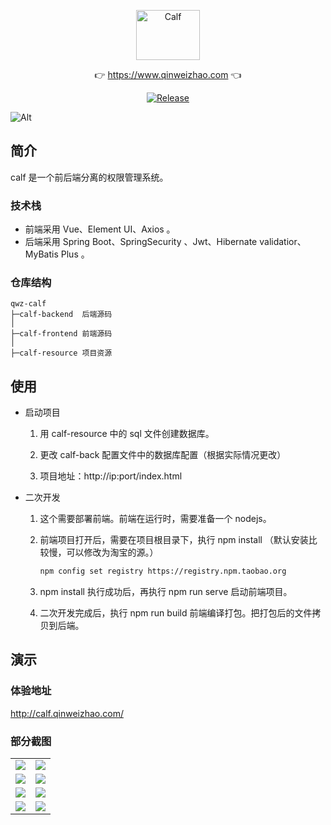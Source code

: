 <p align="center">
  <a class="logo" href="https://github.com/qinweizhao/qwz-calf">
    <img src="https://cdn.jsdelivr.net/gh/qinweizhao/qwz-calf@master/logo.png" height="80" width="45%" alt="Calf">
  </a>
</p>

<p align="center">
👉 <a href="https://www.qinweizhao.com">https://www.qinweizhao.com</a> 👈
</p>

<p align="center">
  <a href="https://github.com/qinweizhao/qwz-calf" target="_blank">
    <img src="https://img.shields.io/badge/Release-1.0.0-green" alt="Release"/>
  </a>
</p>


![Alt](https://repobeats.axiom.co/api/embed/eb3662176aaf698084ee4be0d84f33895612eac1.svg "Analytics image")

## 简介

calf 是一个前后端分离的权限管理系统。

### 技术栈

- 前端采用 Vue、Element UI、Axios 。
- 后端采用 Spring Boot、SpringSecurity 、Jwt、Hibernate validatior、MyBatis Plus 。

### 仓库结构

```
qwz-calf
├─calf-backend  后端源码
│
├─calf-frontend 前端源码
│ 
├─calf-resource 项目资源
```

## 使用

- 启动项目

    1. 用 calf-resource 中的 sql 文件创建数据库。

    2. 更改 calf-back 配置文件中的数据库配置（根据实际情况更改）

    3. 项目地址：http://ip:port/index.html
    
- 二次开发
    1. 这个需要部署前端。前端在运行时，需要准备一个 nodejs。
    
    2. 前端项目打开后，需要在项目根目录下，执行 npm install （默认安装比较慢，可以修改为淘宝的源。）
    
       ```sh
       npm config set registry https://registry.npm.taobao.org
       ```
    
    3. npm install 执行成功后，再执行 npm run serve 启动前端项目。
    
    4. 二次开发完成后，执行 npm run build 前端编译打包。把打包后的文件拷贝到后端。

## 演示

### 体验地址

http://calf.qinweizhao.com/

### 部分截图

<table>
    <tr>
        <td><img src="https://cdn.jsdelivr.net/gh/qinweizhao/qwz-calf/calf-resource/img/2021-12-27_175324.png"/></td>
        <td><img src="https://cdn.jsdelivr.net/gh/qinweizhao/qwz-calf/calf-resource/img/2021-12-27_175351.png"/></td>
    </tr>
    <tr>
        <td><img src="https://cdn.jsdelivr.net/gh/qinweizhao/qwz-calf/calf-resource/img/2021-12-27_175404.png"/></td>
        <td><img src="https://cdn.jsdelivr.net/gh/qinweizhao/qwz-calf/calf-resource/img/2021-12-27_175453.png"/></td>
    </tr>
    <tr>
        <td><img src="https://cdn.jsdelivr.net/gh/qinweizhao/qwz-calf/calf-resource/img/2022-02-04_220740.png"/></td>
        <td><img src="https://cdn.jsdelivr.net/gh/qinweizhao/qwz-calf/calf-resource/img/2022-02-04_220749.png"/></td>
    </tr>
    <tr>
        <td><img src="https://cdn.jsdelivr.net/gh/qinweizhao/qwz-calf/calf-resource/img/2022-02-04_220813.png"/></td>
        <td><img src="https://cdn.jsdelivr.net/gh/qinweizhao/qwz-calf/calf-resource/img/2022-02-04_220823.png"/></td>
    </tr>
</table>
